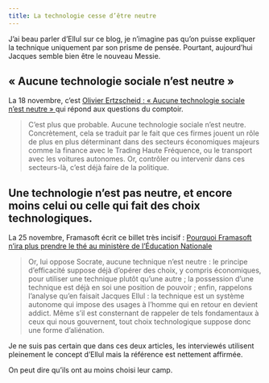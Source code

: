 ```yaml
---
title: La technologie cesse d’être neutre
---
```


J’ai beau parler d’Ellul sur ce blog, je n’imagine pas qu’on puisse expliquer la technique uniquement par son prisme de pensée. Pourtant, aujourd’hui Jacques semble bien être le nouveau Messie.

## « Aucune technologie sociale n’est neutre »

La 18 novembre, c’est [Olivier Ertzscheid : « Aucune technologie sociale n’est neutre »
](https://comptoir.org/2016/11/18/olivier-ertzscheid-aucune-technologie-sociale-nest-neutre/) qui répond aux questions du comptoir.

> C’est plus que probable. Aucune technologie sociale n’est neutre. Concrètement, cela se traduit par le fait que ces firmes jouent un rôle de plus en plus déterminant dans des secteurs économiques majeurs comme la finance avec le Trading Haute Fréquence, ou le transport avec les voitures autonomes. Or, contrôler ou intervenir dans ces secteurs-là, c’est déjà faire de la politique.

## Une technologie n’est pas neutre, et encore moins celui ou celle qui fait des choix technologiques.

La 25 novembre, Framasoft écrit ce billet très incisif : [Pourquoi Framasoft n’ira plus prendre le thé au ministère de l’Éducation Nationale](https://framablog.org/2016/11/25/pourquoi-framasoft-nira-plus-prendre-le-the-au-ministere-de-leducation-nationale/)  

> Or, lui oppose Socrate, aucune technique n’est neutre : le principe d’efficacité suppose déjà d’opérer des choix, y compris économiques, pour utiliser une technique plutôt qu’une autre ; la possession d’une technique est déjà en soi une position de pouvoir ; enfin, rappelons l’analyse qu’en faisait Jacques Ellul : la technique est un système autonome qui impose des usages à l’homme qui en retour en devient addict. Même s’il est consternant de rappeler de tels fondamentaux à ceux qui nous gouvernent, tout choix technologique suppose donc une forme d’aliénation.

Je ne suis pas certain que dans ces deux articles, les interviewés utilisent pleinement le concept d’Ellul mais la référence est nettement affirmée.

On peut dire qu’ils ont au moins choisi leur camp. 


